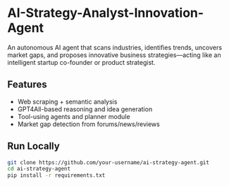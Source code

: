 # AI-Strategy-Analyst-Innovation-Agent
An autonomous AI agent that scans industries, identifies trends, uncovers market gaps, and proposes innovative business strategies—acting like an intelligent startup co-founder or product strategist.

## Features
- Web scraping + semantic analysis
- GPT4All-based reasoning and idea generation
- Tool-using agents and planner module
- Market gap detection from forums/news/reviews

## Run Locally

```bash
git clone https://github.com/your-username/ai-strategy-agent.git
cd ai-strategy-agent
pip install -r requirements.txt
